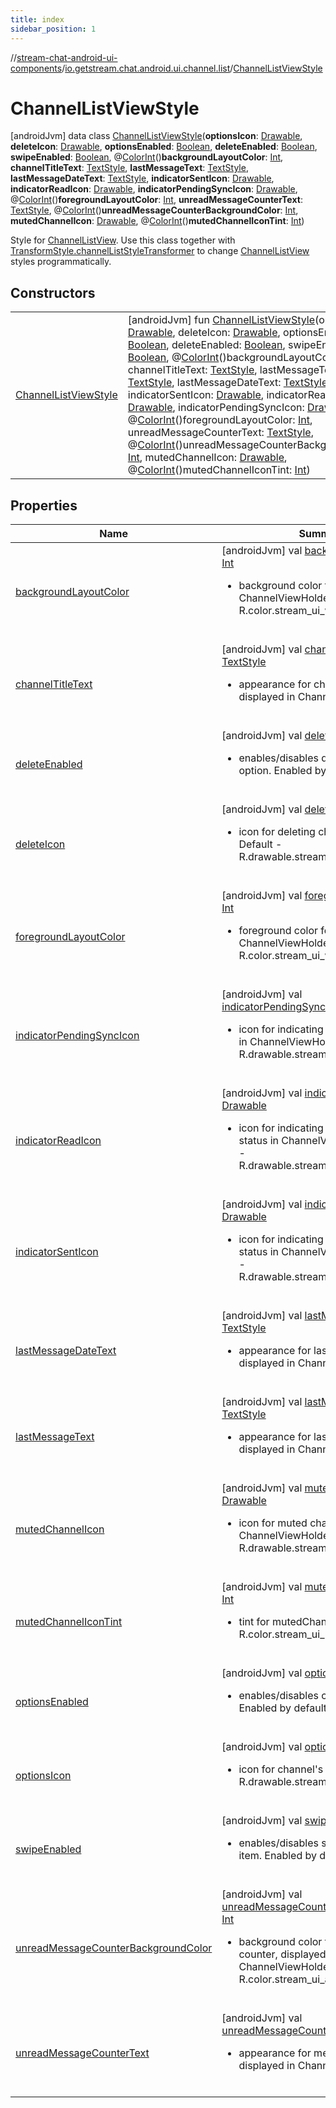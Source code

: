```yaml
---
title: index
sidebar_position: 1
---
```

//[stream-chat-android-ui-components](../../../index.md)/[io.getstream.chat.android.ui.channel.list](../index.md)/[ChannelListViewStyle](index.md)



# ChannelListViewStyle  
 [androidJvm] data class [ChannelListViewStyle](index.md)(**optionsIcon**: [Drawable](https://developer.android.com/reference/kotlin/android/graphics/drawable/Drawable.html), **deleteIcon**: [Drawable](https://developer.android.com/reference/kotlin/android/graphics/drawable/Drawable.html), **optionsEnabled**: [Boolean](https://kotlinlang.org/api/latest/jvm/stdlib/kotlin/-boolean/index.html), **deleteEnabled**: [Boolean](https://kotlinlang.org/api/latest/jvm/stdlib/kotlin/-boolean/index.html), **swipeEnabled**: [Boolean](https://kotlinlang.org/api/latest/jvm/stdlib/kotlin/-boolean/index.html), @[ColorInt](https://developer.android.com/reference/kotlin/androidx/annotation/ColorInt.html)()**backgroundLayoutColor**: [Int](https://kotlinlang.org/api/latest/jvm/stdlib/kotlin/-int/index.html), **channelTitleText**: [TextStyle](../../io.getstream.chat.android.ui.common.style/TextStyle/index.md), **lastMessageText**: [TextStyle](../../io.getstream.chat.android.ui.common.style/TextStyle/index.md), **lastMessageDateText**: [TextStyle](../../io.getstream.chat.android.ui.common.style/TextStyle/index.md), **indicatorSentIcon**: [Drawable](https://developer.android.com/reference/kotlin/android/graphics/drawable/Drawable.html), **indicatorReadIcon**: [Drawable](https://developer.android.com/reference/kotlin/android/graphics/drawable/Drawable.html), **indicatorPendingSyncIcon**: [Drawable](https://developer.android.com/reference/kotlin/android/graphics/drawable/Drawable.html), @[ColorInt](https://developer.android.com/reference/kotlin/androidx/annotation/ColorInt.html)()**foregroundLayoutColor**: [Int](https://kotlinlang.org/api/latest/jvm/stdlib/kotlin/-int/index.html), **unreadMessageCounterText**: [TextStyle](../../io.getstream.chat.android.ui.common.style/TextStyle/index.md), @[ColorInt](https://developer.android.com/reference/kotlin/androidx/annotation/ColorInt.html)()**unreadMessageCounterBackgroundColor**: [Int](https://kotlinlang.org/api/latest/jvm/stdlib/kotlin/-int/index.html), **mutedChannelIcon**: [Drawable](https://developer.android.com/reference/kotlin/android/graphics/drawable/Drawable.html), @[ColorInt](https://developer.android.com/reference/kotlin/androidx/annotation/ColorInt.html)()**mutedChannelIconTint**: [Int](https://kotlinlang.org/api/latest/jvm/stdlib/kotlin/-int/index.html))

Style for [ChannelListView](../ChannelListView/index.md). Use this class together with [TransformStyle.channelListStyleTransformer](../../io.getstream.chat.android.ui/TransformStyle/channelListStyleTransformer.md) to change [ChannelListView](../ChannelListView/index.md) styles programmatically.

   


## Constructors  
  
| | |
|---|---|
| <a name="io.getstream.chat.android.ui.channel.list/ChannelListViewStyle/ChannelListViewStyle/#android.graphics.drawable.Drawable#android.graphics.drawable.Drawable#kotlin.Boolean#kotlin.Boolean#kotlin.Boolean#kotlin.Int#io.getstream.chat.android.ui.common.style.TextStyle#io.getstream.chat.android.ui.common.style.TextStyle#io.getstream.chat.android.ui.common.style.TextStyle#android.graphics.drawable.Drawable#android.graphics.drawable.Drawable#android.graphics.drawable.Drawable#kotlin.Int#io.getstream.chat.android.ui.common.style.TextStyle#kotlin.Int#android.graphics.drawable.Drawable#kotlin.Int/PointingToDeclaration/"></a>[ChannelListViewStyle](ChannelListViewStyle.md)| <a name="io.getstream.chat.android.ui.channel.list/ChannelListViewStyle/ChannelListViewStyle/#android.graphics.drawable.Drawable#android.graphics.drawable.Drawable#kotlin.Boolean#kotlin.Boolean#kotlin.Boolean#kotlin.Int#io.getstream.chat.android.ui.common.style.TextStyle#io.getstream.chat.android.ui.common.style.TextStyle#io.getstream.chat.android.ui.common.style.TextStyle#android.graphics.drawable.Drawable#android.graphics.drawable.Drawable#android.graphics.drawable.Drawable#kotlin.Int#io.getstream.chat.android.ui.common.style.TextStyle#kotlin.Int#android.graphics.drawable.Drawable#kotlin.Int/PointingToDeclaration/"></a> [androidJvm] fun [ChannelListViewStyle](ChannelListViewStyle.md)(optionsIcon: [Drawable](https://developer.android.com/reference/kotlin/android/graphics/drawable/Drawable.html), deleteIcon: [Drawable](https://developer.android.com/reference/kotlin/android/graphics/drawable/Drawable.html), optionsEnabled: [Boolean](https://kotlinlang.org/api/latest/jvm/stdlib/kotlin/-boolean/index.html), deleteEnabled: [Boolean](https://kotlinlang.org/api/latest/jvm/stdlib/kotlin/-boolean/index.html), swipeEnabled: [Boolean](https://kotlinlang.org/api/latest/jvm/stdlib/kotlin/-boolean/index.html), @[ColorInt](https://developer.android.com/reference/kotlin/androidx/annotation/ColorInt.html)()backgroundLayoutColor: [Int](https://kotlinlang.org/api/latest/jvm/stdlib/kotlin/-int/index.html), channelTitleText: [TextStyle](../../io.getstream.chat.android.ui.common.style/TextStyle/index.md), lastMessageText: [TextStyle](../../io.getstream.chat.android.ui.common.style/TextStyle/index.md), lastMessageDateText: [TextStyle](../../io.getstream.chat.android.ui.common.style/TextStyle/index.md), indicatorSentIcon: [Drawable](https://developer.android.com/reference/kotlin/android/graphics/drawable/Drawable.html), indicatorReadIcon: [Drawable](https://developer.android.com/reference/kotlin/android/graphics/drawable/Drawable.html), indicatorPendingSyncIcon: [Drawable](https://developer.android.com/reference/kotlin/android/graphics/drawable/Drawable.html), @[ColorInt](https://developer.android.com/reference/kotlin/androidx/annotation/ColorInt.html)()foregroundLayoutColor: [Int](https://kotlinlang.org/api/latest/jvm/stdlib/kotlin/-int/index.html), unreadMessageCounterText: [TextStyle](../../io.getstream.chat.android.ui.common.style/TextStyle/index.md), @[ColorInt](https://developer.android.com/reference/kotlin/androidx/annotation/ColorInt.html)()unreadMessageCounterBackgroundColor: [Int](https://kotlinlang.org/api/latest/jvm/stdlib/kotlin/-int/index.html), mutedChannelIcon: [Drawable](https://developer.android.com/reference/kotlin/android/graphics/drawable/Drawable.html), @[ColorInt](https://developer.android.com/reference/kotlin/androidx/annotation/ColorInt.html)()mutedChannelIconTint: [Int](https://kotlinlang.org/api/latest/jvm/stdlib/kotlin/-int/index.html))   <br/>|


## Properties  
  
|  Name |  Summary | 
|---|---|
| <a name="io.getstream.chat.android.ui.channel.list/ChannelListViewStyle/backgroundLayoutColor/#/PointingToDeclaration/"></a>[backgroundLayoutColor](backgroundLayoutColor.md)| <a name="io.getstream.chat.android.ui.channel.list/ChannelListViewStyle/backgroundLayoutColor/#/PointingToDeclaration/"></a> [androidJvm] val [backgroundLayoutColor](backgroundLayoutColor.md): [Int](https://kotlinlang.org/api/latest/jvm/stdlib/kotlin/-int/index.html)<ul><li>background color for ChannelViewHolder. Default - R.color.stream_ui_white_smoke</li></ul>   <br/>|
| <a name="io.getstream.chat.android.ui.channel.list/ChannelListViewStyle/channelTitleText/#/PointingToDeclaration/"></a>[channelTitleText](channelTitleText.md)| <a name="io.getstream.chat.android.ui.channel.list/ChannelListViewStyle/channelTitleText/#/PointingToDeclaration/"></a> [androidJvm] val [channelTitleText](channelTitleText.md): [TextStyle](../../io.getstream.chat.android.ui.common.style/TextStyle/index.md)<ul><li>appearance for channel's title, displayed in ChannelViewHolder</li></ul>   <br/>|
| <a name="io.getstream.chat.android.ui.channel.list/ChannelListViewStyle/deleteEnabled/#/PointingToDeclaration/"></a>[deleteEnabled](deleteEnabled.md)| <a name="io.getstream.chat.android.ui.channel.list/ChannelListViewStyle/deleteEnabled/#/PointingToDeclaration/"></a> [androidJvm] val [deleteEnabled](deleteEnabled.md): [Boolean](https://kotlinlang.org/api/latest/jvm/stdlib/kotlin/-boolean/index.html)<ul><li>enables/disables delete channel option. Enabled by default</li></ul>   <br/>|
| <a name="io.getstream.chat.android.ui.channel.list/ChannelListViewStyle/deleteIcon/#/PointingToDeclaration/"></a>[deleteIcon](deleteIcon.md)| <a name="io.getstream.chat.android.ui.channel.list/ChannelListViewStyle/deleteIcon/#/PointingToDeclaration/"></a> [androidJvm] val [deleteIcon](deleteIcon.md): [Drawable](https://developer.android.com/reference/kotlin/android/graphics/drawable/Drawable.html)<ul><li>icon for deleting channel option. Default - R.drawable.stream_ui_ic_delete</li></ul>   <br/>|
| <a name="io.getstream.chat.android.ui.channel.list/ChannelListViewStyle/foregroundLayoutColor/#/PointingToDeclaration/"></a>[foregroundLayoutColor](foregroundLayoutColor.md)| <a name="io.getstream.chat.android.ui.channel.list/ChannelListViewStyle/foregroundLayoutColor/#/PointingToDeclaration/"></a> [androidJvm] val [foregroundLayoutColor](foregroundLayoutColor.md): [Int](https://kotlinlang.org/api/latest/jvm/stdlib/kotlin/-int/index.html)<ul><li>foreground color for ChannelViewHolder. Default - R.color.stream_ui_white_snow</li></ul>   <br/>|
| <a name="io.getstream.chat.android.ui.channel.list/ChannelListViewStyle/indicatorPendingSyncIcon/#/PointingToDeclaration/"></a>[indicatorPendingSyncIcon](indicatorPendingSyncIcon.md)| <a name="io.getstream.chat.android.ui.channel.list/ChannelListViewStyle/indicatorPendingSyncIcon/#/PointingToDeclaration/"></a> [androidJvm] val [indicatorPendingSyncIcon](indicatorPendingSyncIcon.md): [Drawable](https://developer.android.com/reference/kotlin/android/graphics/drawable/Drawable.html)<ul><li>icon for indicating sync pending status in ChannelViewHolder. Default - R.drawable.stream_ui_ic_clock</li></ul>   <br/>|
| <a name="io.getstream.chat.android.ui.channel.list/ChannelListViewStyle/indicatorReadIcon/#/PointingToDeclaration/"></a>[indicatorReadIcon](indicatorReadIcon.md)| <a name="io.getstream.chat.android.ui.channel.list/ChannelListViewStyle/indicatorReadIcon/#/PointingToDeclaration/"></a> [androidJvm] val [indicatorReadIcon](indicatorReadIcon.md): [Drawable](https://developer.android.com/reference/kotlin/android/graphics/drawable/Drawable.html)<ul><li>icon for indicating message read status in ChannelViewHolder. Default - R.drawable.stream_ui_ic_check_double</li></ul>   <br/>|
| <a name="io.getstream.chat.android.ui.channel.list/ChannelListViewStyle/indicatorSentIcon/#/PointingToDeclaration/"></a>[indicatorSentIcon](indicatorSentIcon.md)| <a name="io.getstream.chat.android.ui.channel.list/ChannelListViewStyle/indicatorSentIcon/#/PointingToDeclaration/"></a> [androidJvm] val [indicatorSentIcon](indicatorSentIcon.md): [Drawable](https://developer.android.com/reference/kotlin/android/graphics/drawable/Drawable.html)<ul><li>icon for indicating message sent status in ChannelViewHolder. Default - R.drawable.stream_ui_ic_check_single</li></ul>   <br/>|
| <a name="io.getstream.chat.android.ui.channel.list/ChannelListViewStyle/lastMessageDateText/#/PointingToDeclaration/"></a>[lastMessageDateText](lastMessageDateText.md)| <a name="io.getstream.chat.android.ui.channel.list/ChannelListViewStyle/lastMessageDateText/#/PointingToDeclaration/"></a> [androidJvm] val [lastMessageDateText](lastMessageDateText.md): [TextStyle](../../io.getstream.chat.android.ui.common.style/TextStyle/index.md)<ul><li>appearance for last message date text displayed in ChannelViewHolder</li></ul>   <br/>|
| <a name="io.getstream.chat.android.ui.channel.list/ChannelListViewStyle/lastMessageText/#/PointingToDeclaration/"></a>[lastMessageText](lastMessageText.md)| <a name="io.getstream.chat.android.ui.channel.list/ChannelListViewStyle/lastMessageText/#/PointingToDeclaration/"></a> [androidJvm] val [lastMessageText](lastMessageText.md): [TextStyle](../../io.getstream.chat.android.ui.common.style/TextStyle/index.md)<ul><li>appearance for last message text, displayed in ChannelViewHolder</li></ul>   <br/>|
| <a name="io.getstream.chat.android.ui.channel.list/ChannelListViewStyle/mutedChannelIcon/#/PointingToDeclaration/"></a>[mutedChannelIcon](mutedChannelIcon.md)| <a name="io.getstream.chat.android.ui.channel.list/ChannelListViewStyle/mutedChannelIcon/#/PointingToDeclaration/"></a> [androidJvm] val [mutedChannelIcon](mutedChannelIcon.md): [Drawable](https://developer.android.com/reference/kotlin/android/graphics/drawable/Drawable.html)<ul><li>icon for muted channel, displayed in ChannelViewHolder. Default - R.drawable.stream_ui_ic_mute</li></ul>   <br/>|
| <a name="io.getstream.chat.android.ui.channel.list/ChannelListViewStyle/mutedChannelIconTint/#/PointingToDeclaration/"></a>[mutedChannelIconTint](mutedChannelIconTint.md)| <a name="io.getstream.chat.android.ui.channel.list/ChannelListViewStyle/mutedChannelIconTint/#/PointingToDeclaration/"></a> [androidJvm] val [mutedChannelIconTint](mutedChannelIconTint.md): [Int](https://kotlinlang.org/api/latest/jvm/stdlib/kotlin/-int/index.html)<ul><li>tint for mutedChannelIcon. Default - R.color.stream_ui_black</li></ul>   <br/>|
| <a name="io.getstream.chat.android.ui.channel.list/ChannelListViewStyle/optionsEnabled/#/PointingToDeclaration/"></a>[optionsEnabled](optionsEnabled.md)| <a name="io.getstream.chat.android.ui.channel.list/ChannelListViewStyle/optionsEnabled/#/PointingToDeclaration/"></a> [androidJvm] val [optionsEnabled](optionsEnabled.md): [Boolean](https://kotlinlang.org/api/latest/jvm/stdlib/kotlin/-boolean/index.html)<ul><li>enables/disables channel's options. Enabled by default</li></ul>   <br/>|
| <a name="io.getstream.chat.android.ui.channel.list/ChannelListViewStyle/optionsIcon/#/PointingToDeclaration/"></a>[optionsIcon](optionsIcon.md)| <a name="io.getstream.chat.android.ui.channel.list/ChannelListViewStyle/optionsIcon/#/PointingToDeclaration/"></a> [androidJvm] val [optionsIcon](optionsIcon.md): [Drawable](https://developer.android.com/reference/kotlin/android/graphics/drawable/Drawable.html)<ul><li>icon for channel's options. Default - R.drawable.stream_ui_ic_more</li></ul>   <br/>|
| <a name="io.getstream.chat.android.ui.channel.list/ChannelListViewStyle/swipeEnabled/#/PointingToDeclaration/"></a>[swipeEnabled](swipeEnabled.md)| <a name="io.getstream.chat.android.ui.channel.list/ChannelListViewStyle/swipeEnabled/#/PointingToDeclaration/"></a> [androidJvm] val [swipeEnabled](swipeEnabled.md): [Boolean](https://kotlinlang.org/api/latest/jvm/stdlib/kotlin/-boolean/index.html)<ul><li>enables/disables swipe on channel list item. Enabled by default</li></ul>   <br/>|
| <a name="io.getstream.chat.android.ui.channel.list/ChannelListViewStyle/unreadMessageCounterBackgroundColor/#/PointingToDeclaration/"></a>[unreadMessageCounterBackgroundColor](unreadMessageCounterBackgroundColor.md)| <a name="io.getstream.chat.android.ui.channel.list/ChannelListViewStyle/unreadMessageCounterBackgroundColor/#/PointingToDeclaration/"></a> [androidJvm] val [unreadMessageCounterBackgroundColor](unreadMessageCounterBackgroundColor.md): [Int](https://kotlinlang.org/api/latest/jvm/stdlib/kotlin/-int/index.html)<ul><li>background color for message counter, displayed in ChannelViewHolder. Default - R.color.stream_ui_accent_red</li></ul>   <br/>|
| <a name="io.getstream.chat.android.ui.channel.list/ChannelListViewStyle/unreadMessageCounterText/#/PointingToDeclaration/"></a>[unreadMessageCounterText](unreadMessageCounterText.md)| <a name="io.getstream.chat.android.ui.channel.list/ChannelListViewStyle/unreadMessageCounterText/#/PointingToDeclaration/"></a> [androidJvm] val [unreadMessageCounterText](unreadMessageCounterText.md): [TextStyle](../../io.getstream.chat.android.ui.common.style/TextStyle/index.md)<ul><li>appearance for message counter text, displayed in ChannelViewHolder</li></ul>   <br/>|

